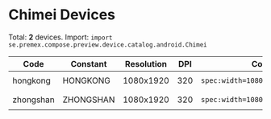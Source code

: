 # Chimei Devices

Total: **2** devices. Import: `import se.premex.compose.preview.device.catalog.android.Chimei`

| Code | Constant | Resolution | DPI | Compose Spec | Preview Usage |
|------|----------|------------|-----|-------------|---------------|
| hongkong | HONGKONG | 1080x1920 | 320 | `spec:width=1080px,height=1920px,dpi=320` | `@Preview(device = Chimei.HONGKONG)` |
| zhongshan | ZHONGSHAN | 1080x1920 | 320 | `spec:width=1080px,height=1920px,dpi=320` | `@Preview(device = Chimei.ZHONGSHAN)` |

<!-- Generated automatically. Do not edit manually. -->

